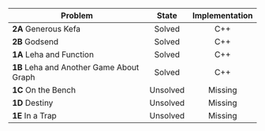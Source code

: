 | Problem        | State           | Implementation  |
| ------------- |:---------------:| :--------------:|
| **2A** Generous Kefa | Solved          | C++            |
| **2B** Godsend | Solved          | C++            |
| **1A** Leha and Function | Solved          |C++            |
| **1B** Leha and Another Game About Graph | Solved          | C++            |
| **1C** On the Bench | Unsolved          | Missing            |
| **1D** Destiny | Unsolved          | Missing            |
| **1E** In a Trap | Unsolved          | Missing            
